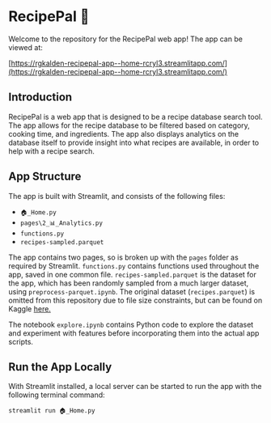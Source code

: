 # RecipePal 🍲

Welcome to the repository for the RecipePal web app! The app can be viewed at:

[https://rgkalden-recipepal-app--home-rcryl3.streamlitapp.com/](https://rgkalden-recipepal-app--home-rcryl3.streamlitapp.com/)

## Introduction

RecipePal is a web app that is designed to be a recipe database search tool. The app allows for the recipe database to be filtered based on category, cooking time, and ingredients. The app also displays analytics on the database itself to provide insight into what recipes are available, in order to help with a recipe search.

## App Structure

The app is built with Streamlit, and consists of the following files:

* `🏠_Home.py`
* `pages\2_📊_Analytics.py`
* `functions.py`
* `recipes-sampled.parquet`

The app contains two pages, so is broken up with the `pages` folder as required by Streamlit. `functions.py` contains functions used throughout the app, saved in one common file. `recipes-sampled.parquet` is the dataset for the app, which has been randomly sampled from a much larger dataset, using `preprocess-parquet.ipynb`. The original dataset (`recipes.parquet`) is omitted from this repository due to file size constraints, but can be found on Kaggle [here.](https://www.kaggle.com/datasets/irkaal/foodcom-recipes-and-reviews)

The notebook `explore.ipynb` contains Python code to explore the dataset and experiment with features before incorporating them into the actual app scripts.

## Run the App Locally

With Streamlit installed, a local server can be started to run the app with the following terminal command:

```
streamlit run 🏠_Home.py
```